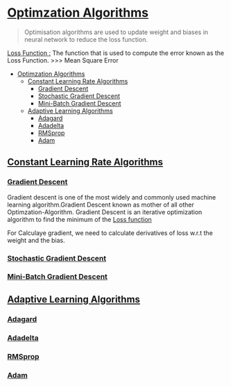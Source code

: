 # [Optimzation Algorithms](#optimisation-algorithms)

> Optimisation algorithms are used to update weight and biases in neural network to reduce the loss function.

[Loss Function :](#loss-function) The function that is used to compute the error known as the Loss Function. >>> Mean Square Error

- [Optimzation Algorithms](#optimzation-algorithms)
  - [Constant Learning Rate Algorithms](#constant-learning-rate-algorithms)
    - [Gradient Descent](#gradient-descent)
    - [Stochastic Gradient Descent](#stochastic-gradient-descent)
    - [Mini-Batch Gradient Descent](#mini-batch-gradient-descent)
  - [Adaptive Learning Algorithms](#adaptive-learning-algorithms)
    - [Adagard](#adagard)
    - [Adadelta](#adadelta)
    - [RMSprop](#rmsprop)
    - [Adam](#adam)

## [Constant Learning Rate Algorithms](#constant-learning-rate-algorithms)

### [Gradient Descent](/Loss%20Function/GradientDescent.py)

Gradient descent is one of the most widely and commonly used machine learning algorithm.Gradient Descent known as mother of all other Optimzation-Algorithm.
Gradient Descent is an iterative optimization algorithm to find the minimum of the [Loss function](#loss-function)

For Calculaye gradient, we need to calculate derivatives of loss w.r.t the weight and the bias.

### [Stochastic Gradient Descent](/)

### [Mini-Batch Gradient Descent](/)

## [Adaptive Learning Algorithms](/Loss%20Function/Adaptive%20Learning%20Algorithm.py)

### [Adagard](/Loss%20Function/Adaptive%20Learning%20Algorithm.py)

### [Adadelta](/Loss%20Function/Adaptive%20Learning%20Algorithm.py)

### [RMSprop](/Loss%20Function/Adaptive%20Learning%20Algorithm.py)

### [Adam](/Loss%20Function/Adaptive%20Learning%20Algorithm.py)
